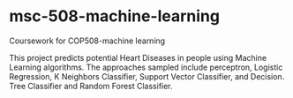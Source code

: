 # msc-508-machine-learning
Coursework for COP508-machine learning

This project predicts potential Heart Diseases in people using Machine Learning algorithms. 
The approaches sampled include perceptron, Logistic Regression, K Neighbors Classifier, Support Vector Classifier, and Decision.
Tree Classifier and Random Forest Classifier. 

